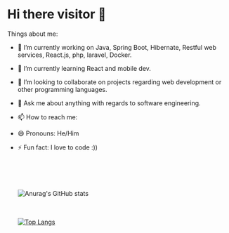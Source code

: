 # Hi there visitor 👋
     
Things about me:

   - 🔭 I’m currently working on Java, Spring Boot, Hibernate, Restful web services, React.js, php, laravel, Docker.
   - 🌱 I’m currently learning React and mobile dev.
   - 👯 I’m looking to collaborate on projects regarding web development or other programming languages.
   - 💬 Ask me about anything with regards to software engineering.
   - 📫 How to reach me: 
   - 😄 Pronouns: He/Him
   - ⚡ Fun fact: I love to code :))
       

     <br><br><br><br>
     ![Anurag's GitHub stats](https://github-readme-stats.vercel.app/api?username=Thecoder0012&show_icons=true&theme=radical)
     
     <br><br>
     [![Top Langs](https://github-readme-stats.vercel.app/api/top-langs/?username=Thecoder0012&layout=compact)](https://github.com/anuraghazra/github-readme-stats)



